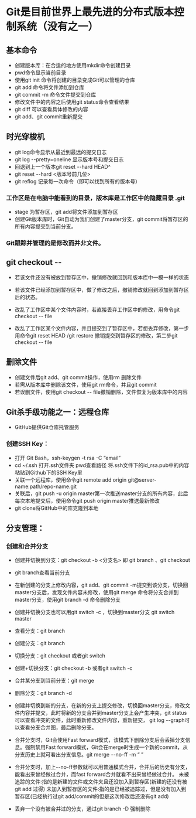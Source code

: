 
# Git是目前世界上最先进的分布式版本控制系统（没有之一）

## 基本命令
 - 创建版本库：在合适的地方使用mkdir命令创建目录
 - pwd命令显示当前目录
 - 使用git init 命令将创建的目录变成Git可以管理的仓库
 - git add <file>命令将文件添加到仓库
 - git commit -m <message>命令文件提交到仓库
 - 修改文件中的内容之后使用git status命令查看结果
 - git diff <file>可以查看具体修改的内容
 - git add、git commit重新提交


## 时光穿梭机
 - git log命令显示从最近到最远的提交日志
 - git log --pretty=oneline 显示版本号和提交日志
 - 回退到上一个版本git reset --hard HEAD^
 - git reset --hard <版本号前几位>
 - git reflog 记录每一次命令（即可以找到所有的版本号）

### 工作区是在电脑中能看到的目录，版本库是工作区中的隐藏目录 .git
 
 - stage 为暂存区，git add将文件添加到暂存区
 - 创建Git版本库时，Git自动为我们创建了master分支，git commit将暂存区的所有内容提交到当前分支。

### Git跟踪并管理的是修改而并非文件。

## git checkout -- <filename>
 - 若该文件还没有被放到暂存区中，撤销修改就回到和版本库中一模一样的状态
 - 若该文件已经添加到暂存区中，做了修改之后，撤销修改就回到添加到暂存区后的状态。

 - 改乱了工作区中某个文件内容时，若直接丢弃工作区中的修改，用命令git checkout -- file
 - 改乱了工作区某个文件内容，并且提交到了暂存区中，若想丢弃修改，第一步用命令git reset HEAD <file>/git restore <file>撤销提交到暂存区的修改，第二步git checkout -- file

## 删除文件
 - 创建文件后git add、git commit操作，使用rm <file>删除文件
 - 若需从版本库中删除该文件，使用git rm命令，并且git commit
 - 若误删文件，使用git checkout -- file撤销删除，文件恢复为版本库中的内容

## Git杀手级功能之一：远程仓库
 - GitHub提供Git仓库托管服务
### 创建SSH Key：
 - 打开 Git Bash，ssh-keygen -t rsa -C “email”
 - cd ~/.ssh 打开.ssh文件夹 pwd查看路径 将.ssh文件下的id_rsa.pub中的内容粘贴到Github下的SSH Key里
 - 关联一个远程库，使用命令git remote add origin git@server-name:path/repo-name.git
 - 关联后，git push -u origin master第一次推送master分支的所有内容，此后每次本地提交后，使用命令git push origin master推送最新修改
 - git clone将GitHub中的库克隆到本地

## 分支管理：
### 创建和合并分支
 - 创建并切换到分支：git checkout -b <分支名> 即 git branch <fenzhi>、git checkout <fenzhi>
 - git branch查看当前分支
 - 在新创建的分支上修改内容，git add、git commit -m提交到该分支，切换回master分支后，发现文件内容未修改，使用git merge <fenzhi>命令将分支合并到master分支，使用git branch -d <fenzhi>命令删除分支
 - 创建并切换分支也可以用git switch -c <fenzhi>，切换到master分支 git switch master
 - 查看分支：git branch
 - 创建分支：git branch <name>
 - 切换分支：git checkout <name>或者git switch <name>
 - 创建+切换分支：git checkout -b <name>或者git switch -c <name>
 - 合并某分支到当前分支：git merge <name>
 - 删除分支：git branch -d <name>
 - 创建并切换到新的分支，在新的分支上提交修改，切换回master分支，修改文件内容并提交，此时将新的分支合并到master分支上会产生冲突，git status可以查看冲突的文件，此时重新修改文件内容，重新提交，  git log --graph可以查看分支合并图，最后删除分支。

 - 合并分支时，Git会使用Fast forward模式，该模式下删除分支后会丢掉分支信息。强制禁用Fast forward模式，Git会在merge时生成一个新的commit，从分支历史上就可看出分支信息。git merge --no-ff -m “ ” <fenzhi>
 - 合并分支时，加上--no-ff参数就可以用普通模式合并，合并后的历史有分支，能看出来曾经做过合并，而fast forward合并就看不出来曾经做过合并。
未被追踪的文件:指的是新建的文件或文件夹且还没加入到暂存区(新建的还没有被git add 过得) 未加入到暂存区的文件:指的是已经被追踪过，但是没有加入到暂存区(已经执行过git add/commit的但是这次修改后还没有git add) 

 - 丢弃一个没有被合并过的分支，通过git branch -D <name>强制删除


